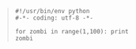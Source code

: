 <html><body><blockquote><code>#!/usr/bin/env python
#-*- coding: utf-8 -*-</code>

<code>for zombi in range(1,100):
print zombi</code></blockquote></body></html>